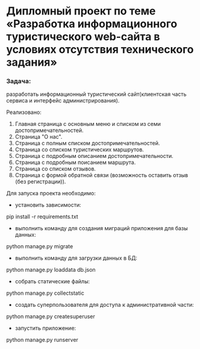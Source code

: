 # Дипломный проект по теме «Разработка информационного туристического web-сайта в условиях отсутствия технического задания»
### Задача:
разработать информационный туристический сайт(клиентская часть сервиса и интерфейс администрирования).

Реализовано: 
1. Главная страница с основным меню и списком из семи достопримечательностей.
2. Страница "О нас".
3. Страница с полным списком достопримечательностей.
4. Страница со списком туристических маршрутов.
5. Страница с подробным описанием достопримечательности.
6. Страница с подробным поисанием маршрута.
7. Страница со списком отзывов.
8. Страница с формой обратной связи (возможность оставить отзыв (без регистрации)).

Для запуска проекта необходимо:
* установить зависимости:
 
pip install -r requirements.txt

* выполнить команду для создания миграций приложения для базы данных:
  
python manage.py migrate

* выполнить команду для загрузки данных в БД:
  
python manage.py loaddata db.json

* собрать статические файлы:

python manage.py collectstatic

* создать суперпользователя для доступа к административной части:

python manage.py createsuperuser

* запустить приложение:

python manage.py runserver
